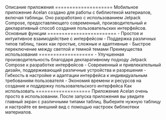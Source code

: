 Описание приложения ==================== Мобильное приложение Acelan создано для работы с библиотекой материалов, включая таблицы. Оно разработано с использованием Jetpack Compose, предоставляющего современный, производительный и декларативный способ создания пользовательских интерфейсов. Основные функции ======================== - Простое и интуитивное взаимодействие с интерфейсом - Поддержка различных типов таблиц, таких как простые, сложные и адаптивные - Быстрое переключение между светлой и темной темами Преимущества использования =================== - Улучшенная производительность благодаря декларативному подходу Jetpack Compose к разработке интерфейсов - Современный и привлекательный дизайн, поддерживающий различные устройства и разрешения - Гибкость в настройке и адаптации интерфейса к индивидуальным требованиям пользователя - Экономия времени и ресурсов на создание и поддержку пользовательского интерфейса Как использовать =================== Приложение Acelan очень просто в использовании. После запуска приложения вы увидите главный экран с различными типами таблиц. Выберите нужную таблицу и настройте ее внешний вид с помощью настроек библиотеки материалов.